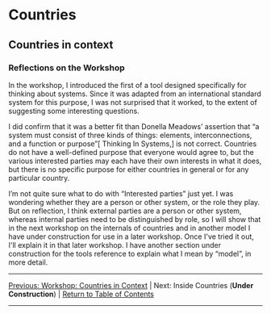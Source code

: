 # Countries

## Countries in context

### Reflections on the Workshop

In the workshop, I introduced the first of a tool designed specifically for thinking about systems. Since it was adapted from an international standard system for this purpose, I was not surprised that it worked, to the extent of suggesting some interesting questions.

I did confirm that it was a better fit than Donella Meadows’ assertion that “a system must consist of three kinds of things: elements, interconnections, and a function or purpose”[ Thinking In Systems,] is not correct. Countries do not have a well-defined purpose that everyone would agree to, but the various interested parties may each have their own interests in what it does, but there is no specific purpose for either countries in general or for any particular country.

I’m not quite sure what to do with “Interested parties” just yet. I was wondering whether they are a person or other system, or the role they play. But on reflection, I think external parties are a person or other system, whereas internal parties need to be distinguished by role, so I will show that in the next workshop on the internals of countries and in another model I have under construction for use in a later workshop. Once I've tried it out, I'll explain it in that later workshop. I have another section under construction for the tools reference to explain what I mean by “model”, in more detail.

***
[Previous: Workshop: Countries in Context](countriesincontext) \| Next: Inside Countries (**Under Construction**) <!-- [Next: Workshop: Inside Countries](insidecountries) -->\| [Return to Table of Contents](../../index)

***
